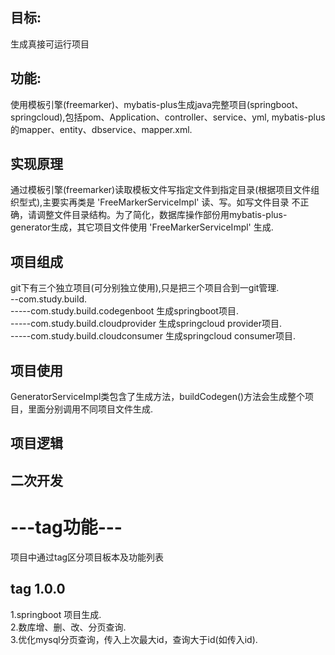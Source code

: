 ## 目标:  
生成真接可运行项目  
## 功能:  
使用模板引擎(freemarker)、mybatis-plus生成java完整项目(springboot、springcloud),包括pom、Application、controller、service、yml,
mybatis-plus的mapper、entity、dbservice、mapper.xml.  
## 实现原理
通过模板引擎(freemarker)读取模板文件写指定文件到指定目录(根据项目文件组织型式),主要实再类是 'FreeMarkerServiceImpl' 读、写。如写文件目录
不正确，请调整文件目录结构。为了简化，数据库操作部份用mybatis-plus-generator生成，其它项目文件使用 'FreeMarkerServiceImpl' 生成.  
## 项目组成
git下有三个独立项目(可分别独立使用),只是把三个项目合到一git管理.  
--com.study.build.    
-----com.study.build.codegenboot 生成springboot项目.   
-----com.study.build.cloudprovider 生成springcloud provider项目.   
-----com.study.build.cloudconsumer 生成springcloud consumer项目.   
## 项目使用
GeneratorServiceImpl类包含了生成方法，buildCodegen()方法会生成整个项目，里面分别调用不同项目文件生成.
## 项目逻辑
## 二次开发
# ---tag功能---
项目中通过tag区分项目板本及功能列表
## tag 1.0.0
1.springboot 项目生成.   
2.数库增、删、改、分页查询.   
3.优化mysql分页查询，传入上次最大id，查询大于id(如传入id).  
